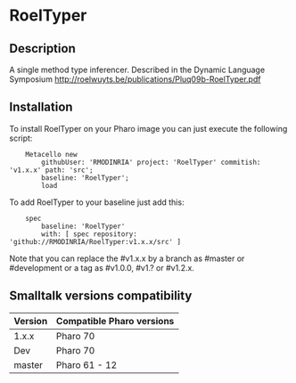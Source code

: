 # RoelTyper

## Description

A single method type inferencer. Described in the Dynamic Language Symposium http://roelwuyts.be/publications/Pluq09b-RoelTyper.pdf

## Installation

To install RoelTyper on your Pharo image you can just execute the following script:

```Smalltalk
    Metacello new
    	githubUser: 'RMODINRIA' project: 'RoelTyper' commitish: 'v1.x.x' path: 'src';
    	baseline: 'RoelTyper';
    	load
```

To add RoelTyper to your baseline just add this:

```Smalltalk
    spec
    	baseline: 'RoelTyper'
    	with: [ spec repository: 'github://RMODINRIA/RoelTyper:v1.x.x/src' ]
```

Note that you can replace the #v1.x.x by a branch as #master or #development or a tag as #v1.0.0, #v1.? or #v1.2.x.

## Smalltalk versions compatibility

| Version 		| Compatible Pharo versions 	| 
|-------------	|---------------------------	|
| 1.x.x       	| Pharo 70						|
| Dev       	| Pharo 70						|
| master       	| Pharo 61 - 12					|
